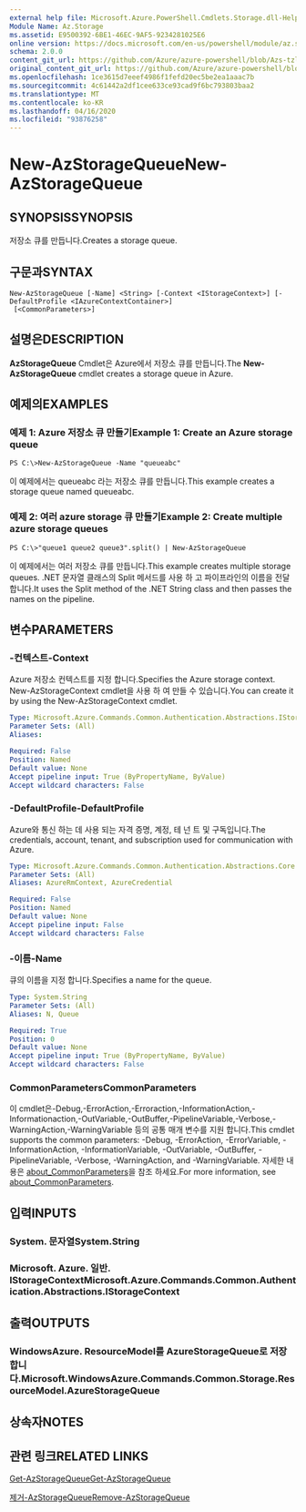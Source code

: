```yaml
---
external help file: Microsoft.Azure.PowerShell.Cmdlets.Storage.dll-Help.xml
Module Name: Az.Storage
ms.assetid: E9500392-6BE1-46EC-9AF5-9234281025E6
online version: https://docs.microsoft.com/en-us/powershell/module/az.storage/new-azstoragequeue
schema: 2.0.0
content_git_url: https://github.com/Azure/azure-powershell/blob/Azs-tzl/src/Storage/Storage.Management/help/New-AzStorageQueue.md
original_content_git_url: https://github.com/Azure/azure-powershell/blob/Azs-tzl/src/Storage/Storage.Management/help/New-AzStorageQueue.md
ms.openlocfilehash: 1ce3615d7eeef4986f1fefd20ec5be2ea1aaac7b
ms.sourcegitcommit: 4c61442a2df1cee633ce93cad9f6bc793803baa2
ms.translationtype: MT
ms.contentlocale: ko-KR
ms.lasthandoff: 04/16/2020
ms.locfileid: "93876258"
---
```

# <span data-ttu-id="cb5e7-101">New-AzStorageQueue</span><span class="sxs-lookup"><span data-stu-id="cb5e7-101">New-AzStorageQueue</span></span>

## <span data-ttu-id="cb5e7-102">SYNOPSIS</span><span class="sxs-lookup"><span data-stu-id="cb5e7-102">SYNOPSIS</span></span>
<span data-ttu-id="cb5e7-103">저장소 큐를 만듭니다.</span><span class="sxs-lookup"><span data-stu-id="cb5e7-103">Creates a storage queue.</span></span>

## <span data-ttu-id="cb5e7-104">구문과</span><span class="sxs-lookup"><span data-stu-id="cb5e7-104">SYNTAX</span></span>

```
New-AzStorageQueue [-Name] <String> [-Context <IStorageContext>] [-DefaultProfile <IAzureContextContainer>]
 [<CommonParameters>]
```

## <span data-ttu-id="cb5e7-105">설명은</span><span class="sxs-lookup"><span data-stu-id="cb5e7-105">DESCRIPTION</span></span>
<span data-ttu-id="cb5e7-106">**AzStorageQueue** Cmdlet은 Azure에서 저장소 큐를 만듭니다.</span><span class="sxs-lookup"><span data-stu-id="cb5e7-106">The **New-AzStorageQueue** cmdlet creates a storage queue in Azure.</span></span>

## <span data-ttu-id="cb5e7-107">예제의</span><span class="sxs-lookup"><span data-stu-id="cb5e7-107">EXAMPLES</span></span>

### <span data-ttu-id="cb5e7-108">예제 1: Azure 저장소 큐 만들기</span><span class="sxs-lookup"><span data-stu-id="cb5e7-108">Example 1: Create an Azure storage queue</span></span>
```
PS C:\>New-AzStorageQueue -Name "queueabc"
```

<span data-ttu-id="cb5e7-109">이 예제에서는 queueabc 라는 저장소 큐를 만듭니다.</span><span class="sxs-lookup"><span data-stu-id="cb5e7-109">This example creates a storage queue named queueabc.</span></span>

### <span data-ttu-id="cb5e7-110">예제 2: 여러 azure storage 큐 만들기</span><span class="sxs-lookup"><span data-stu-id="cb5e7-110">Example 2: Create multiple azure storage queues</span></span>
```
PS C:\>"queue1 queue2 queue3".split() | New-AzStorageQueue
```

<span data-ttu-id="cb5e7-111">이 예제에서는 여러 저장소 큐를 만듭니다.</span><span class="sxs-lookup"><span data-stu-id="cb5e7-111">This example creates multiple storage queues.</span></span>
<span data-ttu-id="cb5e7-112">.NET 문자열 클래스의 Split 메서드를 사용 하 고 파이프라인의 이름을 전달 합니다.</span><span class="sxs-lookup"><span data-stu-id="cb5e7-112">It uses the Split method of the .NET String class and then passes the names on the pipeline.</span></span>

## <span data-ttu-id="cb5e7-113">변수</span><span class="sxs-lookup"><span data-stu-id="cb5e7-113">PARAMETERS</span></span>

### <span data-ttu-id="cb5e7-114">-컨텍스트</span><span class="sxs-lookup"><span data-stu-id="cb5e7-114">-Context</span></span>
<span data-ttu-id="cb5e7-115">Azure 저장소 컨텍스트를 지정 합니다.</span><span class="sxs-lookup"><span data-stu-id="cb5e7-115">Specifies the Azure storage context.</span></span>
<span data-ttu-id="cb5e7-116">New-AzStorageContext cmdlet을 사용 하 여 만들 수 있습니다.</span><span class="sxs-lookup"><span data-stu-id="cb5e7-116">You can create it by using the New-AzStorageContext cmdlet.</span></span>

```yaml
Type: Microsoft.Azure.Commands.Common.Authentication.Abstractions.IStorageContext
Parameter Sets: (All)
Aliases:

Required: False
Position: Named
Default value: None
Accept pipeline input: True (ByPropertyName, ByValue)
Accept wildcard characters: False
```

### <span data-ttu-id="cb5e7-117">-DefaultProfile</span><span class="sxs-lookup"><span data-stu-id="cb5e7-117">-DefaultProfile</span></span>
<span data-ttu-id="cb5e7-118">Azure와 통신 하는 데 사용 되는 자격 증명, 계정, 테 넌 트 및 구독입니다.</span><span class="sxs-lookup"><span data-stu-id="cb5e7-118">The credentials, account, tenant, and subscription used for communication with Azure.</span></span>

```yaml
Type: Microsoft.Azure.Commands.Common.Authentication.Abstractions.Core.IAzureContextContainer
Parameter Sets: (All)
Aliases: AzureRmContext, AzureCredential

Required: False
Position: Named
Default value: None
Accept pipeline input: False
Accept wildcard characters: False
```

### <span data-ttu-id="cb5e7-119">-이름</span><span class="sxs-lookup"><span data-stu-id="cb5e7-119">-Name</span></span>
<span data-ttu-id="cb5e7-120">큐의 이름을 지정 합니다.</span><span class="sxs-lookup"><span data-stu-id="cb5e7-120">Specifies a name for the queue.</span></span>

```yaml
Type: System.String
Parameter Sets: (All)
Aliases: N, Queue

Required: True
Position: 0
Default value: None
Accept pipeline input: True (ByPropertyName, ByValue)
Accept wildcard characters: False
```

### <span data-ttu-id="cb5e7-121">CommonParameters</span><span class="sxs-lookup"><span data-stu-id="cb5e7-121">CommonParameters</span></span>
<span data-ttu-id="cb5e7-122">이 cmdlet은-Debug,-ErrorAction,-Erroraction,-InformationAction,-Informationaction,-OutVariable,-OutBuffer,-PipelineVariable,-Verbose,-WarningAction,-WarningVariable 등의 공통 매개 변수를 지원 합니다.</span><span class="sxs-lookup"><span data-stu-id="cb5e7-122">This cmdlet supports the common parameters: -Debug, -ErrorAction, -ErrorVariable, -InformationAction, -InformationVariable, -OutVariable, -OutBuffer, -PipelineVariable, -Verbose, -WarningAction, and -WarningVariable.</span></span> <span data-ttu-id="cb5e7-123">자세한 내용은 [about_CommonParameters](http://go.microsoft.com/fwlink/?LinkID=113216)을 참조 하세요.</span><span class="sxs-lookup"><span data-stu-id="cb5e7-123">For more information, see [about_CommonParameters](http://go.microsoft.com/fwlink/?LinkID=113216).</span></span>

## <span data-ttu-id="cb5e7-124">입력</span><span class="sxs-lookup"><span data-stu-id="cb5e7-124">INPUTS</span></span>

### <span data-ttu-id="cb5e7-125">System. 문자열</span><span class="sxs-lookup"><span data-stu-id="cb5e7-125">System.String</span></span>

### <span data-ttu-id="cb5e7-126">Microsoft. Azure. 일반. IStorageContext</span><span class="sxs-lookup"><span data-stu-id="cb5e7-126">Microsoft.Azure.Commands.Common.Authentication.Abstractions.IStorageContext</span></span>

## <span data-ttu-id="cb5e7-127">출력</span><span class="sxs-lookup"><span data-stu-id="cb5e7-127">OUTPUTS</span></span>

### <span data-ttu-id="cb5e7-128">WindowsAzure. ResourceModel를 AzureStorageQueue로 저장 합니다.</span><span class="sxs-lookup"><span data-stu-id="cb5e7-128">Microsoft.WindowsAzure.Commands.Common.Storage.ResourceModel.AzureStorageQueue</span></span>

## <span data-ttu-id="cb5e7-129">상속자</span><span class="sxs-lookup"><span data-stu-id="cb5e7-129">NOTES</span></span>

## <span data-ttu-id="cb5e7-130">관련 링크</span><span class="sxs-lookup"><span data-stu-id="cb5e7-130">RELATED LINKS</span></span>

[<span data-ttu-id="cb5e7-131">Get-AzStorageQueue</span><span class="sxs-lookup"><span data-stu-id="cb5e7-131">Get-AzStorageQueue</span></span>](./Get-AzStorageQueue.md)

[<span data-ttu-id="cb5e7-132">제거-AzStorageQueue</span><span class="sxs-lookup"><span data-stu-id="cb5e7-132">Remove-AzStorageQueue</span></span>](./Remove-AzStorageQueue.md)


